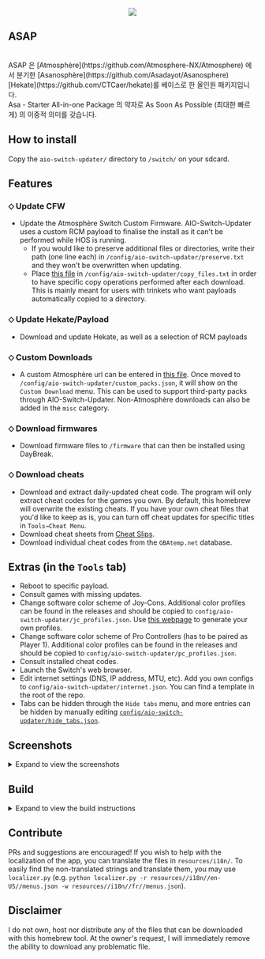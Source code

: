 <p align="center">
<img src = "https://user-images.githubusercontent.com/89662125/222407976-6d71fd42-47e5-465a-b5e7-d90092a8b29f.png"\><br>
</p>


## ASAP
<br>
ASAP 은 [Atmosphère](https://github.com/Atmosphere-NX/Atmosphere) 에서 분기한 [Asanosphère](https://github.com/Asadayot/Asanosphere) [Hekate](https://github.com/CTCaer/hekate)를 베이스로 한 올인원 패키지입니다.
<br>
Asa - Starter All-in-one Package 의 약자로 As Soon As Possible (최대한 빠르게) 의 이중적 의미를 갖습니다.

## How to install
Copy the `aio-switch-updater/` directory to `/switch/` on your sdcard.

## Features
### ⬦ Update CFW
- Update the Atmosphère Switch Custom Firmware. AIO-Switch-Updater uses a custom RCM payload to finalise the install as it can't be performed while HOS is running.
  - If you would like to preserve additional files or directories, write their path (one line each) in `/config/aio-switch-updater/preserve.txt` and they won't be overwritten when updating.
  - Place [this file](https://github.com/HamletDuFromage/aio-switch-updater/blob/master/copy_files.txt) in `/config/aio-switch-updater/copy_files.txt` in order to have specific copy operations performed after each download. This is mainly meant for users with trinkets who want payloads automatically copied to a directory.

### ⬦ Update Hekate/Payload
- Download and update Hekate, as well as a selection of RCM payloads

### ⬦ Custom Downloads
- A custom Atmosphère url can be entered in [this file](https://github.com/HamletDuFromage/aio-switch-updater/blob/master/custom_packs.json). Once moved to `/config/aio-switch-updater/custom_packs.json`, it will show on the `Custom Download` menu. This can be used to support third-party packs through AIO-Switch-Updater. Non-Atmosphère downloads can also be added in the `misc` category.

### ⬦ Download firmwares
- Download firmware files to `/firmware` that can then be installed using DayBreak.

### ⬦ Download cheats
- Download and extract daily-updated cheat code. The program will only extract cheat codes for the games you own. By default, this homebrew will overwrite the existing cheats. If you have your own cheat files that you'd like to keep as is, you can turn off cheat updates for specific titles in `Tools→Cheat Menu`.
- Download cheat sheets from [Cheat Slips](https://www.cheatslips.com/). 
- Download individual cheat codes from the `GBAtemp.net` database.

## Extras (in the `Tools` tab)
- Reboot to specific payload.
- Consult games with missing updates.
- Change software color scheme of Joy-Cons. Additional color profiles can be found in the releases and should be copied to `config/aio-switch-updater/jc_profiles.json`. Use [this webpage](https://hamletdufromage.github.io/JC-color-picker/JCpicker.html) to generate your own profiles.
- Change software color scheme of Pro Controllers (has to be paired as Player 1). Additional color profiles can be found in the releases and should be copied to `config/aio-switch-updater/pc_profiles.json`.
- Consult installed cheat codes.
- Launch the Switch's web browser.
- Edit internet settings (DNS, IP address, MTU, etc). Add you own configs to `config/aio-switch-updater/internet.json`. You can find a template in the root of the repo.
- Tabs can be hidden through the `Hide tabs` menu, and more entries can be hidden by manually editing [`config/aio-switch-updater/hide_tabs.json`](https://github.com/HamletDuFromage/aio-switch-updater/blob/master/hide_tabs.json).

## Screenshots
<details><summary>Expand to view the screenshots</summary>

![ams_tab](https://user-images.githubusercontent.com/61667930/193625554-ad9a8a5a-72ad-462e-95d9-94979c9750ac.jpg)
![cheats_tab](https://user-images.githubusercontent.com/61667930/193625551-9912210a-c99c-434f-ab5e-b468a698ddcf.jpg)
![individual_cheats](https://user-images.githubusercontent.com/61667930/193625547-18bff50c-1985-4ce5-aadf-2394fa5d29ca.jpg)
![tools_tab](https://user-images.githubusercontent.com/61667930/193625542-4722690a-a86f-48d1-8935-367b16f355f8.jpg)

</details>

## Build

<details><summary>Expand to view the build instructions</summary>

You need to have installed devkitPro and devkitARM in order to compile this project.

Install the required dependencies:
```bash
$ sudo (dkp-)pacman -Sy
```
```bash
$ sudo (dkp-)pacman -S  switch-glfw \
                        switch-curl \
                        switch-glad \
                        switch-glm \
                        switch-mbedtls \
                        switch-zlib
```
Use [`switch-ex-curl`](https://github.com/eXhumer/switch-ex-curl) instead of `switch-curl` to use this app with an invalid SSL certificate.

Clone the repository
```bash
$ git clone --recursive https://github.com/HamletDuFromage/aio-switch-updater
$ cd aio-switch-updater
```

Compile 
```bash
$ cd aiosu-forwarder
$ make
$ cd ..
$ make
```

</details>

## Contribute

PRs and suggestions are encouraged! If you wish to help with the localization of the app, you can translate the files in `resources/i18n/`. To easily find the non-translated strings and translate them, you may use `localizer.py` (e.g. `python localizer.py -r resources//i18n//en-US//menus.json -w resources//i18n//fr//menus.json`).

## Disclaimer
I do not own, host nor distribute any of the files that can be downloaded with this homebrew tool. At the owner's request, I will immediately remove the ability to download any problematic file.
